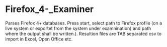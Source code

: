 Firefox_4-_Examiner
===================

Parses Firefox 4+ databases. Press start, select path to Firefox profile (on a live system or exportet from the system under examnination) and path where the output shall be written.). Resultion files are TAB separated csv to import in Excel, Open Office etc.